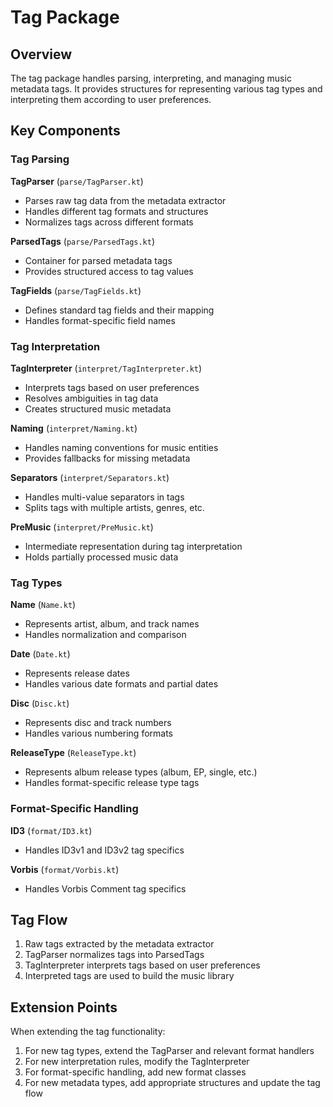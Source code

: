 # Tag Package

## Overview

The tag package handles parsing, interpreting, and managing music metadata tags. It provides structures for representing various tag types and interpreting them according to user preferences.

## Key Components

### Tag Parsing

**TagParser** (`parse/TagParser.kt`)
- Parses raw tag data from the metadata extractor
- Handles different tag formats and structures
- Normalizes tags across different formats

**ParsedTags** (`parse/ParsedTags.kt`)
- Container for parsed metadata tags
- Provides structured access to tag values

**TagFields** (`parse/TagFields.kt`)
- Defines standard tag fields and their mapping
- Handles format-specific field names

### Tag Interpretation

**TagInterpreter** (`interpret/TagInterpreter.kt`)
- Interprets tags based on user preferences
- Resolves ambiguities in tag data
- Creates structured music metadata

**Naming** (`interpret/Naming.kt`)
- Handles naming conventions for music entities
- Provides fallbacks for missing metadata

**Separators** (`interpret/Separators.kt`)
- Handles multi-value separators in tags
- Splits tags with multiple artists, genres, etc.

**PreMusic** (`interpret/PreMusic.kt`)
- Intermediate representation during tag interpretation
- Holds partially processed music data

### Tag Types

**Name** (`Name.kt`)
- Represents artist, album, and track names
- Handles normalization and comparison

**Date** (`Date.kt`)
- Represents release dates
- Handles various date formats and partial dates

**Disc** (`Disc.kt`)
- Represents disc and track numbers
- Handles various numbering formats

**ReleaseType** (`ReleaseType.kt`)
- Represents album release types (album, EP, single, etc.)
- Handles format-specific release type tags

### Format-Specific Handling

**ID3** (`format/ID3.kt`)
- Handles ID3v1 and ID3v2 tag specifics

**Vorbis** (`format/Vorbis.kt`)
- Handles Vorbis Comment tag specifics

## Tag Flow

1. Raw tags extracted by the metadata extractor
2. TagParser normalizes tags into ParsedTags
3. TagInterpreter interprets tags based on user preferences
4. Interpreted tags are used to build the music library

## Extension Points

When extending the tag functionality:

1. For new tag types, extend the TagParser and relevant format handlers
2. For new interpretation rules, modify the TagInterpreter
3. For format-specific handling, add new format classes
4. For new metadata types, add appropriate structures and update the tag flow
